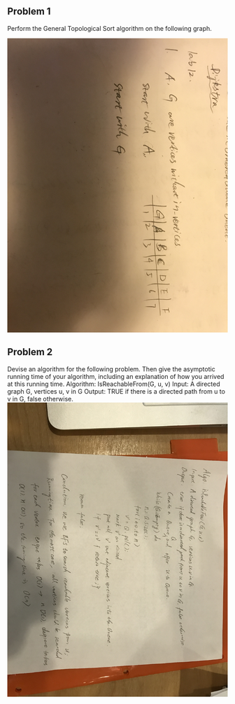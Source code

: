 ## Problem 1
Perform the General Topological Sort algorithm on the following graph.

 ![Anser of question 2](https://github.com/yuliangjin1985/mum-algorithm/blob/master/assignments/pics/IMG_4287.JPG)

## Problem 2
Devise an algorithm for the following problem. Then give the asymptotic running time of your algorithm, including an explanation of how you arrived at this running time.
Algorithm: IsReachableFrom(G, u, v)
Input: A directed graph G, vertices u, v in G
Output: TRUE if there is a directed path from u to v in G, false otherwise.
 ![Anser of question 2](https://github.com/yuliangjin1985/mum-algorithm/blob/master/assignments/pics/IMG_4289.JPG)
